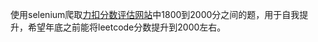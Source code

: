 使用selenium爬取[力扣分数评估网站](https://zerotrac.github.io/leetcode_problem_rating/#/)中1800到2000分之间的题，用于自我提升，希望年底之前能将leetcode分数提升到2000左右。